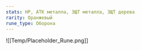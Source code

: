 ```yaml
---
stats: HP, АТК металла, ЗЩТ металла, ЗЩТ дерева
rarity: Оранжевый
rune_type: Оборона
---
```

![[Temp/Placeholder_Rune.png]]
